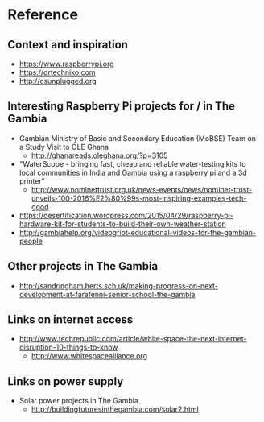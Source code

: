 # Reference

## Context and inspiration

* https://www.raspberrypi.org
* https://drtechniko.com
* http://csunplugged.org

## Interesting Raspberry Pi projects for / in The Gambia

* Gambian Ministry of Basic and Secondary Education (MoBSE) Team on a Study Visit to OLE Ghana
  * http://ghanareads.oleghana.org/?p=3105
* "WaterScope - bringing fast, cheap and reliable water-testing kits to local communities in India and Gambia using a raspberry pi and a 3d printer"
  * http://www.nominettrust.org.uk/news-events/news/nominet-trust-unveils-100-2016%E2%80%99s-most-inspiring-examples-tech-good
* https://desertification.wordpress.com/2015/04/29/raspberry-pi-hardware-kit-for-students-to-build-their-own-weather-station
* http://gambiahelp.org/videogriot-educational-videos-for-the-gambian-people

## Other projects in The Gambia

* http://sandringham.herts.sch.uk/making-progress-on-next-development-at-farafenni-senior-school-the-gambia

## Links on internet access

* http://www.techrepublic.com/article/white-space-the-next-internet-disruption-10-things-to-know
  * http://www.whitespacealliance.org

## Links on power supply

* Solar power projects in The Gambia
  * http://buildingfuturesinthegambia.com/solar2.html
